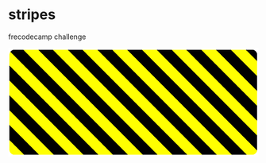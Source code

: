 # stripes
frecodecamp challenge

<img src="https://github.com/kali-r3i5/stripes/blob/main/Stripes.png" alt="stripes"/>
